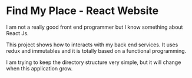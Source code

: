 # Find My Place - React Website

I am not a really good front end programmer but I know something about React Js.

This project shows how to interacts with my back end services. It uses redux and immutables and it is totally based on a functional programming.

I am trying to keep the directory structure very simple, but it will change when this application grow.
